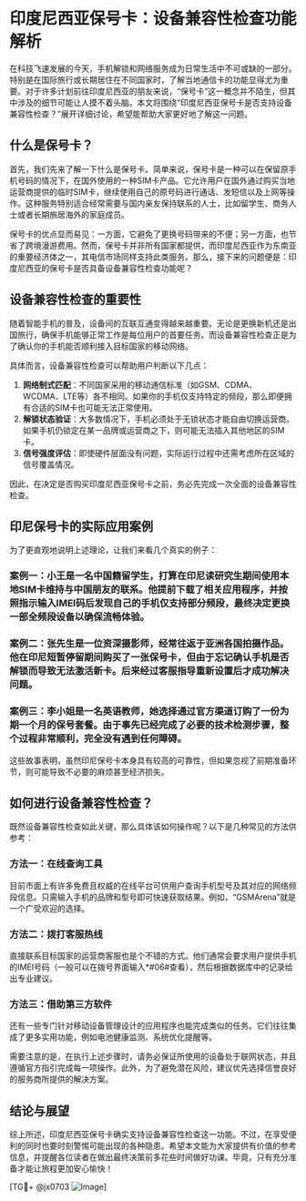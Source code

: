 # 印度尼西亚保号卡：设备兼容性检查功能解析

在科技飞速发展的今天，手机解锁和网络服务成为日常生活中不可或缺的一部分。特别是在国际旅行或长期居住在不同国家时，了解当地通信卡的功能显得尤为重要。对于许多计划前往印度尼西亚的朋友来说，“保号卡”这一概念并不陌生，但其中涉及的细节可能让人摸不着头脑。本文将围绕“印度尼西亚保号卡是否支持设备兼容性检查？”展开详细讨论，希望能帮助大家更好地了解这一问题。

## 什么是保号卡？

首先，我们先来了解一下什么是保号卡。简单来说，保号卡是一种可以在保留原手机号码的情况下，在国外使用的一种SIM卡产品。它允许用户在国外通过购买当地运营商提供的临时SIM卡，继续使用自己的原号码进行通话、发短信以及上网等操作。这种服务特别适合经常需要与国内亲友保持联系的人士，比如留学生、商务人士或者长期旅居海外的家庭成员。

保号卡的优点显而易见：一方面，它避免了更换号码带来的不便；另一方面，也节省了跨境漫游费用。然而，保号卡并非所有国家都提供，而印度尼西亚作为东南亚的重要经济体之一，其电信市场同样支持此类服务。那么，接下来的问题便是：印度尼西亚的保号卡是否具备设备兼容性检查功能呢？

## 设备兼容性检查的重要性

随着智能手机的普及，设备间的互联互通变得越来越重要。无论是更换新机还是出国旅行，确保手机能够正常工作是每位用户的首要任务。而设备兼容性检查正是为了确认你的手机能否顺利接入目标国家的移动网络。

具体而言，设备兼容性检查可以帮助用户判断以下几点：
1. **网络制式匹配**：不同国家采用的移动通信标准（如GSM、CDMA、WCDMA、LTE等）各不相同。如果你的手机仅支持特定的频段，那么即便拥有合适的SIM卡也可能无法正常使用。
2. **解锁状态验证**：大多数情况下，手机必须处于无锁状态才能自由切换运营商。如果手机仍锁定在某一品牌或运营商之下，则可能无法插入其他地区的SIM卡。
3. **信号强度评估**：即使硬件层面没有问题，实际运行过程中还需考虑所在区域的信号覆盖情况。

因此，在决定是否购买印度尼西亚保号卡之前，务必先完成一次全面的设备兼容性检查。

## 印尼保号卡的实际应用案例

为了更直观地说明上述理论，让我们来看几个真实的例子：

### 案例一：小王是一名中国籍留学生，打算在印尼读研究生期间使用本地SIM卡维持与中国朋友的联系。他提前下载了相关应用程序，并按照指示输入IMEI码后发现自己的手机仅支持部分频段，最终决定更换一部全频段设备以确保流畅体验。

### 案例二：张先生是一位资深摄影师，经常往返于亚洲各国拍摄作品。他在印尼短暂停留期间购买了一张保号卡，但由于忘记确认手机是否解锁而导致无法激活新卡。后来经过客服指导重新设置后才成功解决问题。

### 案例三：李小姐是一名英语教师，她选择通过官方渠道订购了一份为期一个月的保号套餐。由于事先已经完成了必要的技术检测步骤，整个过程非常顺利，完全没有遇到任何障碍。

这些故事表明，虽然印尼保号卡本身具有较高的可靠性，但如果忽视了前期准备环节，则可能导致不必要的麻烦甚至经济损失。

## 如何进行设备兼容性检查？

既然设备兼容性检查如此关键，那么具体该如何操作呢？以下是几种常见的方法供参考：

### 方法一：在线查询工具
目前市面上有许多免费且权威的在线平台可供用户查询手机型号及其对应的网络频段信息。只需输入手机的品牌和型号即可快速获取结果。例如，“GSMArena”就是一个广受欢迎的选择。

### 方法二：拨打客服热线
直接联系目标国家的运营商客服也是个不错的方式。他们通常会要求用户提供手机的IMEI号码（一般可以在拨号界面输入*#06#查看），然后根据数据库中的记录给出专业建议。

### 方法三：借助第三方软件
还有一些专门针对移动设备管理设计的应用程序也能完成类似的任务。它们往往集成了更多实用功能，例如电池健康监测、系统优化提醒等。

需要注意的是，在执行上述步骤时，请务必保证所使用的设备处于联网状态，并且遵循官方指引完成每一项操作。此外，为了避免潜在风险，建议优先选择信誉良好的服务商所提供的解决方案。

## 结论与展望

综上所述，印度尼西亚保号卡确实支持设备兼容性检查这一功能。不过，在享受便利的同时也要时刻警惕可能出现的各种隐患。希望本文能为大家提供有价值的参考信息，并提醒各位读者在做出最终决策前多花些时间做好功课。毕竟，只有充分准备才能让旅程更加安心愉快！

[TG💪+ @jx0703 ![Image](https://github.com/user-attachments/assets/dbca1d08-cadb-493c-b0ec-ad6f7a83f270)]